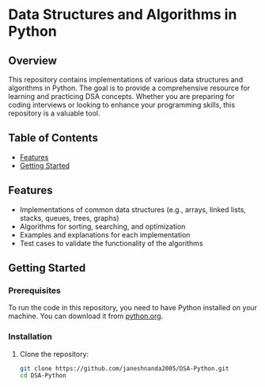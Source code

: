# Data Structures and Algorithms in Python

## Overview

This repository contains implementations of various data structures and algorithms in Python. The goal is to provide a comprehensive resource for learning and practicing DSA concepts. Whether you are preparing for coding interviews or looking to enhance your programming skills, this repository is a valuable tool.

## Table of Contents

- [Features](#features)
- [Getting Started](#getting-started)

## Features

- Implementations of common data structures (e.g., arrays, linked lists, stacks, queues, trees, graphs)
- Algorithms for sorting, searching, and optimization
- Examples and explanations for each implementation
- Test cases to validate the functionality of the algorithms

## Getting Started

### Prerequisites

To run the code in this repository, you need to have Python installed on your machine. You can download it from [python.org](https://www.python.org/downloads/).

### Installation

1. Clone the repository:
   ```bash
   git clone https://github.com/janeshnanda2005/DSA-Python.git
   cd DSA-Python
